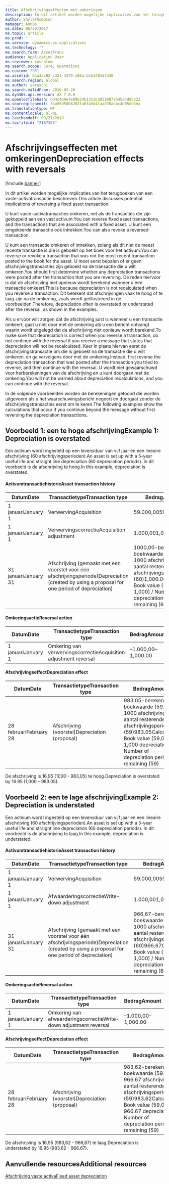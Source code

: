 ```yaml
---
title: Afschrijvingseffecten met omkeringen
description: In dit artikel worden mogelijke implicaties van het terugboeken van een vaste-activatransactie beschreven.
author: ShylaThompson
manager: AnnBe
ms.date: 06/20/2017
ms.topic: article
ms.prod: ''
ms.service: dynamics-ax-applications
ms.technology: ''
ms.search.form: AssetTrans
audience: Application User
ms.reviewer: roschlom
ms.search.scope: Core, Operations
ms.custom: 2961
ms.assetid: 63a3ac92-c321-4379-a86a-b1b14915f340
ms.search.region: Global
ms.author: saraschi
ms.search.validFrom: 2016-02-28
ms.dyn365.ops.version: AX 7.0.0
ms.openlocfilehash: dd4c4a9e7e89b34b1311b38310877b45e4d95b22
ms.sourcegitcommit: 3ba95d50b8262fa0f43d4faad76adac4d05eb3ea
ms.translationtype: HT
ms.contentlocale: nl-NL
ms.lasthandoff: 09/27/2019
ms.locfileid: "2187355"
---
```

# <a name="depreciation-effects-with-reversals"></a><span data-ttu-id="42333-103">Afschrijvingseffecten met omkeringen</span><span class="sxs-lookup"><span data-stu-id="42333-103">Depreciation effects with reversals</span></span>

[!include [banner](../includes/banner.md)]

<span data-ttu-id="42333-104">In dit artikel worden mogelijke implicaties van het terugboeken van een vaste-activatransactie beschreven.</span><span class="sxs-lookup"><span data-stu-id="42333-104">This article discusses potential implications of reversing a fixed asset transaction.</span></span> 

<span data-ttu-id="42333-105">U kunt vaste-activatransacties omkeren, net als de transacties die zijn gekoppeld aan een vast activum.</span><span class="sxs-lookup"><span data-stu-id="42333-105">You can reverse fixed asset transactions, and the transactions that are associated with a fixed asset.</span></span> <span data-ttu-id="42333-106">U kunt een omgekeerde transactie ook intrekken.</span><span class="sxs-lookup"><span data-stu-id="42333-106">You can also revoke a reversed transaction.</span></span> 

<span data-ttu-id="42333-107">U kunt een transactie omkeren of intrekken, zolang als dit niet de meest recente transactie is die is geboekt op het boek voor het activum.</span><span class="sxs-lookup"><span data-stu-id="42333-107">You can reverse or revoke a transaction that was not the most recent transaction posted to the book for the asset.</span></span> <span data-ttu-id="42333-108">U moet eerst bepalen of er geen afschrijvingstransacties zijn geboekt na de transactie die u wilt omkeren.</span><span class="sxs-lookup"><span data-stu-id="42333-108">You should first determine whether any depreciation transactions were posted after the transaction that you are reversing.</span></span> <span data-ttu-id="42333-109">De reden hiervoor is dat de afschrijving niet opnieuw wordt berekend wanneer u een transactie omkeert.</span><span class="sxs-lookup"><span data-stu-id="42333-109">This is because depreciation is not recalculated when you reverse a transaction.</span></span> <span data-ttu-id="42333-110">Dit betekent dat afschrijvingen vaak te hoog of te laag zijn na de omkering, zoals wordt geïllustreerd in de voorbeelden.</span><span class="sxs-lookup"><span data-stu-id="42333-110">Therefore, depreciation often is overstated or understated after the reversal, as shown in the examples.</span></span> 

<span data-ttu-id="42333-111">Als u ervoor wilt zorgen dat de afschrijving juist is wanneer u een transactie omkeert, gaat u niet door met de omkering als u een bericht ontvangt waarin wordt uitgelegd dat de afschrijving niet opnieuw wordt berekend.</span><span class="sxs-lookup"><span data-stu-id="42333-111">To make sure that depreciation is correct when you reverse a transaction, do not continue with the reversal if you receive a message that states that depreciation will not be recalculated.</span></span> <span data-ttu-id="42333-112">Keer in plaats hiervan eerst de afschrijvingstransactie om die is geboekt na de transactie die u wilt omkeren, en ga vervolgens door met de omkering.</span><span class="sxs-lookup"><span data-stu-id="42333-112">Instead, first reverse the depreciation transaction that was posted after the transaction you tried to reverse, and then continue with the reversal.</span></span> <span data-ttu-id="42333-113">U wordt niet gewaarschuwd voor herberekeningen van de afschrijving en u kunt doorgaan met de omkering.</span><span class="sxs-lookup"><span data-stu-id="42333-113">You will not be warned about depreciation recalculations, and you can continue with the reversal.</span></span> 

<span data-ttu-id="42333-114">In de volgende voorbeelden worden de berekeningen getoond die worden uitgevoerd als u het waarschuwingsbericht negeert en doorgaat zonder de afschrijvingstransacties eerst om te keren.</span><span class="sxs-lookup"><span data-stu-id="42333-114">The following examples show the calculations that occur if you continue beyond the message without first reversing the depreciation transactions.</span></span>

## <a name="example-1-depreciation-is-overstated"></a><span data-ttu-id="42333-115">Voorbeeld 1: een te hoge afschrijving</span><span class="sxs-lookup"><span data-stu-id="42333-115">Example 1: Depreciation is overstated</span></span>
<span data-ttu-id="42333-116">Een activum wordt ingesteld op een levensduur van vijf jaar en een lineaire afschrijving (60 afschrijvingsperioden).</span><span class="sxs-lookup"><span data-stu-id="42333-116">An asset is set up with a 5-year useful life and straight line depreciation (60 depreciation periods).</span></span> <span data-ttu-id="42333-117">In dit voorbeeld is de afschrijving te hoog.</span><span class="sxs-lookup"><span data-stu-id="42333-117">In this example, depreciation is overstated.</span></span>
#### <a name="asset-transaction-history"></a><span data-ttu-id="42333-118">Activumtransactiehistorie</span><span class="sxs-lookup"><span data-stu-id="42333-118">Asset transaction history</span></span>

| <span data-ttu-id="42333-119">Datum</span><span class="sxs-lookup"><span data-stu-id="42333-119">Date</span></span>       | <span data-ttu-id="42333-120">Transactietype</span><span class="sxs-lookup"><span data-stu-id="42333-120">Transaction type</span></span>                                                          | <span data-ttu-id="42333-121">Bedrag</span><span class="sxs-lookup"><span data-stu-id="42333-121">Amount</span></span>                                    |
|------------|---------------------------------------------------------------------------|-------------------------------------------|
| <span data-ttu-id="42333-122">1 januari</span><span class="sxs-lookup"><span data-stu-id="42333-122">January 1</span></span>  | <span data-ttu-id="42333-123">Verwerving</span><span class="sxs-lookup"><span data-stu-id="42333-123">Acquisition</span></span>                                                               | <span data-ttu-id="42333-124">59.000,00</span><span class="sxs-lookup"><span data-stu-id="42333-124">59,000.00</span></span>                                 |
| <span data-ttu-id="42333-125">1 januari</span><span class="sxs-lookup"><span data-stu-id="42333-125">January 1</span></span>  | <span data-ttu-id="42333-126">Verwervingscorrectie</span><span class="sxs-lookup"><span data-stu-id="42333-126">Acquisition adjustment</span></span>                                                    | <span data-ttu-id="42333-127">1.000,00</span><span class="sxs-lookup"><span data-stu-id="42333-127">1,000.00</span></span>                                  |
| <span data-ttu-id="42333-128">31 januari</span><span class="sxs-lookup"><span data-stu-id="42333-128">January 31</span></span> | <span data-ttu-id="42333-129">Afschrijving (gemaakt met een voorstel voor één afschrijvingsperiode)</span><span class="sxs-lookup"><span data-stu-id="42333-129">Depreciation (created by using a proposal for one period of depreciation)</span></span> | <span data-ttu-id="42333-130">1000,00-berekening: boekwaarde (59.000 + 1000 afschrijving) / aantal resterende afschrijvingsperioden (60)</span><span class="sxs-lookup"><span data-stu-id="42333-130">1,000.00Calculation: Book value (59,000 + 1,000) / Number of depreciation periods remaining (60)</span></span> |

#### <a name="reversal-action"></a><span data-ttu-id="42333-131">Omkeringsactie</span><span class="sxs-lookup"><span data-stu-id="42333-131">Reversal action</span></span>

| <span data-ttu-id="42333-132">Datum</span><span class="sxs-lookup"><span data-stu-id="42333-132">Date</span></span>      | <span data-ttu-id="42333-133">Transactietype</span><span class="sxs-lookup"><span data-stu-id="42333-133">Transaction type</span></span>                | <span data-ttu-id="42333-134">Bedrag</span><span class="sxs-lookup"><span data-stu-id="42333-134">Amount</span></span>    |
|-----------|---------------------------------|-----------|
| <span data-ttu-id="42333-135">1 januari</span><span class="sxs-lookup"><span data-stu-id="42333-135">January 1</span></span> | <span data-ttu-id="42333-136">Omkering van verwervingscorrectie</span><span class="sxs-lookup"><span data-stu-id="42333-136">Acquisition adjustment reversal</span></span> | <span data-ttu-id="42333-137">–1.000,00</span><span class="sxs-lookup"><span data-stu-id="42333-137">–1,000.00</span></span> |

#### <a name="depreciation-effect"></a><span data-ttu-id="42333-138">Afschrijvingseffect</span><span class="sxs-lookup"><span data-stu-id="42333-138">Depreciation effect</span></span>

| <span data-ttu-id="42333-139">Datum</span><span class="sxs-lookup"><span data-stu-id="42333-139">Date</span></span>        | <span data-ttu-id="42333-140">Transactietype</span><span class="sxs-lookup"><span data-stu-id="42333-140">Transaction type</span></span>        | <span data-ttu-id="42333-141">Bedrag</span><span class="sxs-lookup"><span data-stu-id="42333-141">Amount</span></span>                                                                                |
|-------------|-------------------------|---------------------------------------------------------------------------------------|
| <span data-ttu-id="42333-142">28 februari</span><span class="sxs-lookup"><span data-stu-id="42333-142">February 28</span></span> | <span data-ttu-id="42333-143">Afschrijving (voorstel)</span><span class="sxs-lookup"><span data-stu-id="42333-143">Depreciation (proposal)</span></span> | <span data-ttu-id="42333-144">983,05-berekening: boekwaarde (59.000 - 1000 afschrijving) / aantal resterende afschrijvingsperioden (59)</span><span class="sxs-lookup"><span data-stu-id="42333-144">983.05Calculation: Book value (59,000 - 1,000 depreciation) / Number of depreciation periods remaining (59)</span></span> |

<span data-ttu-id="42333-145">De afschrijving is 16,95 (1000 - 983,05) te hoog.</span><span class="sxs-lookup"><span data-stu-id="42333-145">Depreciation is overstated by 16.95 (1,000 - 983.05).</span></span>

## <a name="example-2-depreciation-is-understated"></a><span data-ttu-id="42333-146">Voorbeeld 2: een te lage afschrijving</span><span class="sxs-lookup"><span data-stu-id="42333-146">Example 2: Depreciation is understated</span></span>
<span data-ttu-id="42333-147">Een activum wordt ingesteld op een levensduur van vijf jaar en een lineaire afschrijving (60 afschrijvingsperioden).</span><span class="sxs-lookup"><span data-stu-id="42333-147">An asset is set up with a 5-year useful life and straight line depreciation (60 depreciation periods).</span></span> <span data-ttu-id="42333-148">In dit voorbeeld is de afschrijving te laag.</span><span class="sxs-lookup"><span data-stu-id="42333-148">In this example, depreciation is understated.</span></span>
#### <a name="asset-transaction-history"></a><span data-ttu-id="42333-149">Activumtransactiehistorie</span><span class="sxs-lookup"><span data-stu-id="42333-149">Asset transaction history</span></span>

| <span data-ttu-id="42333-150">Datum</span><span class="sxs-lookup"><span data-stu-id="42333-150">Date</span></span>       | <span data-ttu-id="42333-151">Transactietype</span><span class="sxs-lookup"><span data-stu-id="42333-151">Transaction type</span></span>                                                          | <span data-ttu-id="42333-152">Bedrag</span><span class="sxs-lookup"><span data-stu-id="42333-152">Amount</span></span>                                      |
|------------|---------------------------------------------------------------------------|---------------------------------------------|
| <span data-ttu-id="42333-153">1 januari</span><span class="sxs-lookup"><span data-stu-id="42333-153">January 1</span></span>  | <span data-ttu-id="42333-154">Verwerving</span><span class="sxs-lookup"><span data-stu-id="42333-154">Acquisition</span></span>                                                               | <span data-ttu-id="42333-155">59.000,00</span><span class="sxs-lookup"><span data-stu-id="42333-155">59,000.00</span></span>                                   |
| <span data-ttu-id="42333-156">1 januari</span><span class="sxs-lookup"><span data-stu-id="42333-156">January 1</span></span>  | <span data-ttu-id="42333-157">Afwaarderingscorrectie</span><span class="sxs-lookup"><span data-stu-id="42333-157">Write-down adjustment</span></span>                                                     | <span data-ttu-id="42333-158">1.000,00</span><span class="sxs-lookup"><span data-stu-id="42333-158">1,000.00</span></span>                                    |
| <span data-ttu-id="42333-159">31 januari</span><span class="sxs-lookup"><span data-stu-id="42333-159">January 31</span></span> | <span data-ttu-id="42333-160">Afschrijving (gemaakt met een voorstel voor één afschrijvingsperiode)</span><span class="sxs-lookup"><span data-stu-id="42333-160">Depreciation (created by using a proposal for one period of depreciation)</span></span> | <span data-ttu-id="42333-161">966,67-berekening: boekwaarde (59.000 - 1000 afschrijving) / aantal resterende afschrijvingsperioden (60)</span><span class="sxs-lookup"><span data-stu-id="42333-161">966.67Calculation: Book value (59,000 - 1,000) / Number of depreciation periods remaining (60)</span></span> |

#### <a name="reversal-action"></a><span data-ttu-id="42333-162">Omkeringsactie</span><span class="sxs-lookup"><span data-stu-id="42333-162">Reversal action</span></span>

| <span data-ttu-id="42333-163">Datum</span><span class="sxs-lookup"><span data-stu-id="42333-163">Date</span></span>      | <span data-ttu-id="42333-164">Transactietype</span><span class="sxs-lookup"><span data-stu-id="42333-164">Transaction type</span></span>               | <span data-ttu-id="42333-165">Bedrag</span><span class="sxs-lookup"><span data-stu-id="42333-165">Amount</span></span>    |
|-----------|--------------------------------|-----------|
| <span data-ttu-id="42333-166">1 januari</span><span class="sxs-lookup"><span data-stu-id="42333-166">January 1</span></span> | <span data-ttu-id="42333-167">Omkering van afwaarderingscorrectie</span><span class="sxs-lookup"><span data-stu-id="42333-167">Write-down adjustment reversal</span></span> | <span data-ttu-id="42333-168">–1.000,00</span><span class="sxs-lookup"><span data-stu-id="42333-168">–1,000.00</span></span> |

#### <a name="depreciation-effect"></a><span data-ttu-id="42333-169">Afschrijvingseffect</span><span class="sxs-lookup"><span data-stu-id="42333-169">Depreciation effect</span></span>

| <span data-ttu-id="42333-170">Datum</span><span class="sxs-lookup"><span data-stu-id="42333-170">Date</span></span>        | <span data-ttu-id="42333-171">Transactietype</span><span class="sxs-lookup"><span data-stu-id="42333-171">Transaction type</span></span>        | <span data-ttu-id="42333-172">Bedrag</span><span class="sxs-lookup"><span data-stu-id="42333-172">Amount</span></span>                                                                                       |
|-------------|-------------------------|----------------------------------------------------------------------------------------------|
| <span data-ttu-id="42333-173">28 februari</span><span class="sxs-lookup"><span data-stu-id="42333-173">February 28</span></span> | <span data-ttu-id="42333-174">Afschrijving (voorstel)</span><span class="sxs-lookup"><span data-stu-id="42333-174">Depreciation (proposal)</span></span> | <span data-ttu-id="42333-175">983,62-berekening: boekwaarde (59.000 - 966,67 afschrijving) / aantal resterende afschrijvingsperioden (59)</span><span class="sxs-lookup"><span data-stu-id="42333-175">983.62Calculation: Book value (59,000 - 966.67 depreciation) / Number of depreciation periods remaining (59)</span></span> |

<span data-ttu-id="42333-176">De afschrijving is 16,95 (983,62 - 966,67) te laag.</span><span class="sxs-lookup"><span data-stu-id="42333-176">Depreciation is understated by 16.95 (983.62 - 966.67).</span></span>



<a name="additional-resources"></a><span data-ttu-id="42333-177">Aanvullende resources</span><span class="sxs-lookup"><span data-stu-id="42333-177">Additional resources</span></span>
--------

[<span data-ttu-id="42333-178">Afschrijving vaste activa</span><span class="sxs-lookup"><span data-stu-id="42333-178">Fixed asset depreciation</span></span>](fixed-asset-depreciation.md)



